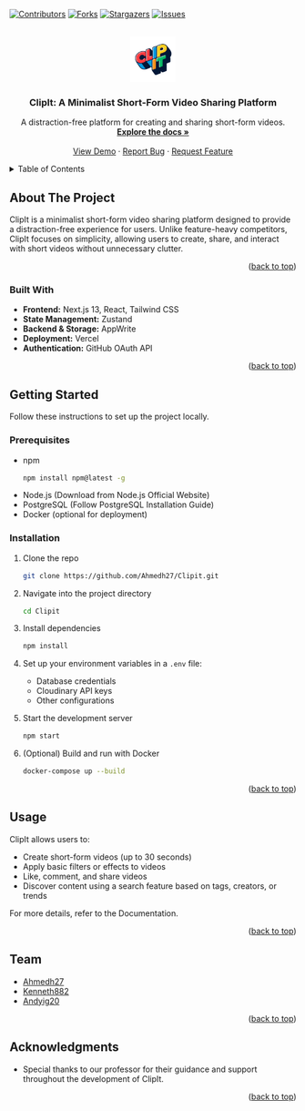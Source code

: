 <!-- Improved compatibility of back to top link -->
<a id="readme-top"></a>

<!-- PROJECT SHIELDS -->
[![Contributors][contributors-shield]][contributors-url]
[![Forks][forks-shield]][forks-url]
[![Stargazers][stars-shield]][stars-url]
[![Issues][issues-shield]][issues-url]

<!-- PROJECT LOGO -->
<br />
<div align="center">
  <a href="https://github.com/Ahmedh27/Clipit">
    <img src="public/images/logo.png" alt="Logo" width="80" height="80">
  </a>

  <h3 align="center">ClipIt: A Minimalist Short-Form Video Sharing Platform</h3>

  <p align="center">
    A distraction-free platform for creating and sharing short-form videos.
    <br />
    <a href="https://github.com/Ahmedh27/Clipit"><strong>Explore the docs »</strong></a>
    <br />
    <br />
    <a href="https://github.com/Ahmedh27/Clipit">View Demo</a>
    ·
    <a href="https://github.com/Ahmedh27/Clipit/issues/new?labels=bug&template=bug-report---.md">Report Bug</a>
    ·
    <a href="https://github.com/Ahmedh27/Clipit/issues/new?labels=enhancement&template=feature-request---.md">Request Feature</a>
  </p>
</div>

<!-- TABLE OF CONTENTS -->
<details>
  <summary>Table of Contents</summary>
  <ol>
    <li>
      <a href="#about-the-project">About The Project</a>
      <ul>
        <li><a href="#built-with">Built With</a></li>
      </ul>
    </li>
    <li>
      <a href="#getting-started">Getting Started</a>
      <ul>
        <li><a href="#prerequisites">Prerequisites</a></li>
        <li><a href="#installation">Installation</a></li>
      </ul>
    </li>
    <li><a href="#usage">Usage</a></li>
    <li><a href="#roadmap">Roadmap</a></li>
    <li><a href="#team">Team</a></li>
    <li><a href="#acknowledgments">Acknowledgments</a></li>
  </ol>
</details>

<!-- ABOUT THE PROJECT -->
## About The Project

ClipIt is a minimalist short-form video sharing platform designed to provide a distraction-free experience for users. Unlike feature-heavy competitors, ClipIt focuses on simplicity, allowing users to create, share, and interact with short videos without unnecessary clutter.

<p align="right">(<a href="#readme-top">back to top</a>)</p>

### Built With


* **Frontend:** Next.js 13, React, Tailwind CSS
* **State Management:** Zustand
* **Backend & Storage:** AppWrite
* **Deployment:** Vercel
* **Authentication:** GitHub OAuth API

<p align="right">(<a href="#readme-top">back to top</a>)</p>

<!-- GETTING STARTED -->
## Getting Started

Follow these instructions to set up the project locally.

### Prerequisites

* npm
  ```sh
  npm install npm@latest -g
  ```
* Node.js (Download from Node.js Official Website)
* PostgreSQL (Follow PostgreSQL Installation Guide)
* Docker (optional for deployment)

### Installation

1. Clone the repo
   ```sh
   git clone https://github.com/Ahmedh27/Clipit.git
   ```
2. Navigate into the project directory
   ```sh
   cd Clipit
   ```
3. Install dependencies
   ```sh
   npm install
   ```
4. Set up your environment variables in a `.env` file:
   - Database credentials
   - Cloudinary API keys
   - Other configurations

5. Start the development server
   ```sh
   npm start
   ```

6. (Optional) Build and run with Docker
   ```sh
   docker-compose up --build
   ```

<p align="right">(<a href="#readme-top">back to top</a>)</p>

<!-- USAGE -->
## Usage

ClipIt allows users to:

* Create short-form videos (up to 30 seconds)
* Apply basic filters or effects to videos
* Like, comment, and share videos
* Discover content using a search feature based on tags, creators, or trends

For more details, refer to the Documentation.

<p align="right">(<a href="#readme-top">back to top</a>)</p>


<!-- TEAM -->
## Team

* [Ahmedh27](https://github.com/Ahmedh27)
* [Kenneth882](https://github.com/Kenneth882)
* [Andyig20](https://github.com/Andyig20)

<p align="right">(<a href="#readme-top">back to top</a>)</p>

<!-- ACKNOWLEDGMENTS -->
## Acknowledgments

* Special thanks to our professor for their guidance and support throughout the development of ClipIt.

<p align="right">(<a href="#readme-top">back to top</a>)</p>

<!-- MARKDOWN LINKS & IMAGES -->
[contributors-shield]: https://img.shields.io/github/contributors/Ahmedh27/Clipit.svg?style=for-the-badge
[contributors-url]: https://github.com/Ahmedh27/Clipit/graphs/contributors
[forks-shield]: https://img.shields.io/github/forks/Ahmedh27/Clipit.svg?style=for-the-badge
[forks-url]: https://github.com/Ahmedh27/Clipit/network/members
[stars-shield]: https://img.shields.io/github/stars/Ahmedh27/Clipit.svg?style=for-the-badge
[stars-url]: https://github.com/Ahmedh27/Clipit/stargazers
[issues-shield]: https://img.shields.io/github/issues/Ahmedh27/Clipit.svg?style=for-the-badge
[issues-url]: https://github.com/Ahmedh27/Clipit/issues
